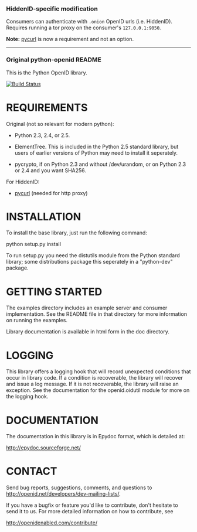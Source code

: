 ### HiddenID-specific modification

Consumers can authenticate with `.onion` OpenID urls (i.e. HiddenID).
Requires running a tor proxy on the consumer's `127.0.0.1:9050`.

**Note:** [pycurl](https://pypi.python.org/pypi/pycurl/) is now a requirement and
not an option.

----
### Original python-openid README

This is the Python OpenID library.

[![Build Status][travis-image]][travis-link]

[travis-image]: https://secure.travis-ci.org/openid/python-openid.png?branch=master
[travis-link]: http://travis-ci.org/openid/python-openid


REQUIREMENTS
============

Original (not so relevant for modern python):

 - Python 2.3, 2.4, or 2.5.

 - ElementTree.  This is included in the Python 2.5 standard library,
   but users of earlier versions of Python may need to install it
   seperately.

 - pycrypto, if on Python 2.3 and without /dev/urandom, or on Python
   2.3 or 2.4 and you want SHA256.

For HiddenID:

 - [pycurl](https://pypi.python.org/pypi/pycurl/) (needed for http proxy)


INSTALLATION
============

To install the base library, just run the following command:

python setup.py install

To run setup.py you need the distutils module from the Python standard
library; some distributions package this seperately in a "python-dev"
package.


GETTING STARTED
===============

The examples directory includes an example server and consumer
implementation.  See the README file in that directory for more
information on running the examples.

Library documentation is available in html form in the doc directory.


LOGGING
=======

This library offers a logging hook that will record unexpected
conditions that occur in library code. If a condition is recoverable,
the library will recover and issue a log message. If it is not
recoverable, the library will raise an exception. See the
documentation for the openid.oidutil module for more on the logging
hook.


DOCUMENTATION
=============

The documentation in this library is in Epydoc format, which is
detailed at:

  http://epydoc.sourceforge.net/


CONTACT
=======

Send bug reports, suggestions, comments, and questions to
http://openid.net/developers/dev-mailing-lists/.

If you have a bugfix or feature you'd like to contribute, don't
hesitate to send it to us.  For more detailed information on how to
contribute, see

  http://openidenabled.com/contribute/
